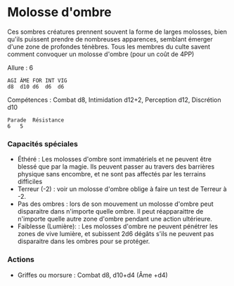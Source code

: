# Molosse d'ombre

Ces sombres créatures prennent souvent la forme de larges molosses, bien qu'ils puissent prendre de nombreuses apparences, semblant émerger d'une zone de profondes ténèbres. Tous les membres du culte savent comment convoquer un molosse d'ombre (pour un coût de 4PP)

Allure : 6

	AGI	ÂME	FOR	INT	VIG
	d8	d10	d6	d6	d6

Compétences : Combat d8, Intimidation d12+2, Perception d12, Discrétion d10

	Parade	Résistance
	6	5

### Capacités spéciales 
- Éthéré : Les molosses d'ombre sont immatériels et ne peuvent être blessé que par la magie. Ils peuvent passer au travers des barrières physique sans encombre, et ne sont pas affectés par les terrains difficiles
- Terreur (-2) : voir un molosse d'ombre oblige à faire un test de Terreur à -2.
- Pas des ombres : lors de son mouvement un molosse d'ombre peut disparaitre dans n'importe quelle ombre. Il peut réapparaittre de n'importe quelle autre zone d'ombre pendant une action ultérieure.
- Faiblesse (Lumière): : Les molosses d'ombre ne peuvent pénétrer les zones de vive lumière, et subissent 2d6 dégâts s'ils ne peuvent pas disparaitre dans les ombres pour se protéger.


### Actions
- Griffes ou morsure : Combat d8, d10+d4 (Âme +d4)
